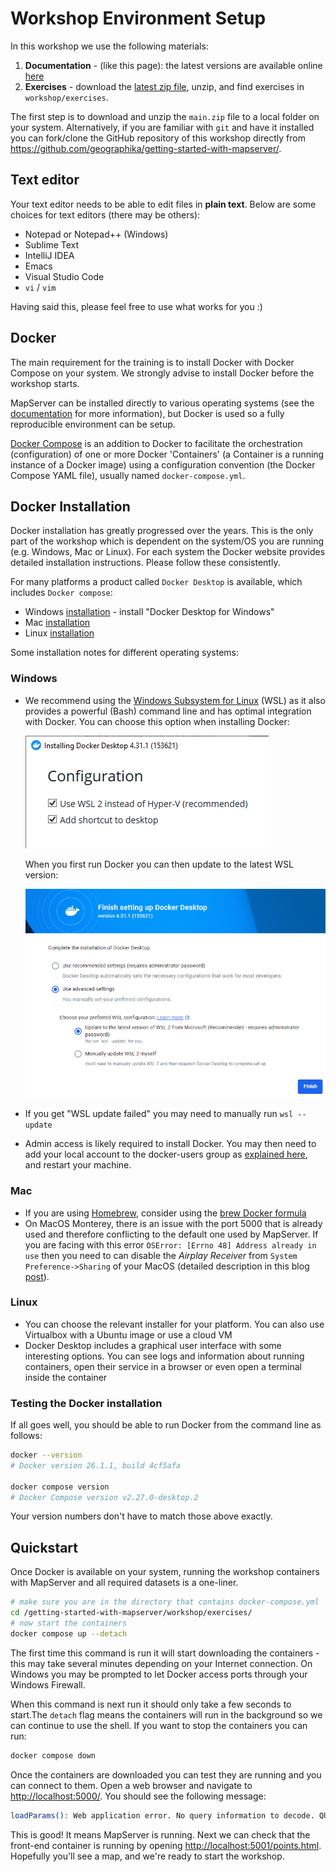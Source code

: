 # Workshop Environment Setup

In this workshop we use the following materials:

1. **Documentation** - (like this page): the latest versions are available online [here](https://geographika.github.io/getting-started-with-mapserver/)
2. **Exercises** - download the [latest zip file](https://github.com/geographika/getting-started-with-mapserver/archive/refs/heads/main.zip), unzip, 
   and find exercises in `workshop/exercises`.

The first step is to download and unzip the `main.zip` file to a local folder on your system. 
Alternatively, if you are familiar with `git` and have it installed you can fork/clone the GitHub repository of this 
workshop directly from <https://github.com/geographika/getting-started-with-mapserver/>.

## Text editor

Your text editor needs to be able to edit files in **plain text**. Below are some choices
for text editors (there may be others):

* Notepad or Notepad++ (Windows)
* Sublime Text
* IntelliJ IDEA
* Emacs
* Visual Studio Code
* `vi` / `vim`

Having said this, please feel free to use what works for you :)

## Docker

The main requirement for the training is to install Docker with Docker Compose on your system.
We strongly advise to install Docker before the workshop starts.

MapServer can be installed directly to various operating systems (see the [documentation](https://www.mapserver.org/installation/index.html)
for more information), but Docker is used so a fully reproducible environment can be setup.

[Docker Compose](https://docs.docker.com/compose) is an addition to Docker to facilitate
the orchestration (configuration) of one or more Docker 'Containers' (a Container is a running instance of a Docker image)
using a configuration convention (the Docker Compose YAML file), usually named `docker-compose.yml`.

## Docker Installation

Docker installation has greatly progressed over the years. This is the only part of the workshop
which is dependent on the system/OS you are running (e.g. Windows, Mac or Linux). For each
system the Docker website provides detailed installation instructions. Please follow these consistently.

For many platforms a product called `Docker Desktop` is available, which includes `Docker compose`:

* Windows [installation](https://docs.Docker.com/desktop/install/windows-install) - install "Docker Desktop for Windows"
* Mac [installation](https://docs.Docker.com/desktop/install/mac-install)
* Linux [installation](https://docs.Docker.com/desktop/install/linux-install)

Some installation notes for different operating systems:

### Windows

* We recommend using the [Windows Subsystem for Linux](https://docs.microsoft.com/en-us/windows/wsl) (WSL) as it also provides a powerful (Bash) command line and has optimal integration with Docker. You can choose this option when installing Docker:

  ![Docker WSL Option](./assets/images/docker-wsl.png)

  When you first run Docker you can then update to the latest WSL version:

  ![Docker WSL Option](./assets/images/docker-wsl-update.png)


* If you get "WSL update failed" you may need to manually run `wsl --update`
* Admin access is likely required to install Docker. You may then need to add your local account to the docker-users group as [explained here](https://stackoverflow.com/questions/58663920/), and restart your machine. 

### Mac

* If you are using [Homebrew](https://brew.sh), consider using the [brew Docker formula](https://formulae.brew.sh/formula/Docker)
* On MacOS Monterey, there is an issue with the port 5000 that is already used and therefore conflicting to the default one used by MapServer. 
  If you are facing with this error `OSError: [Errno 48] Address already in use` then you need to can disable the *Airplay Receiver* from `System Preference->Sharing` of your MacOS (detailed description in this blog [post](https://progressstory.com/tech/port-5000-already-in-use-macos-monterey-issue/)).

### Linux

* You can choose the relevant installer for your platform. You can also use Virtualbox with a Ubuntu image or use a cloud VM
* Docker Desktop includes a graphical user interface with some interesting options. You can see logs and information about running containers, open their service in a browser or even open a terminal inside the container


### Testing the Docker installation

If all goes well, you should be able to run Docker from the command line as follows:

```bash
docker --version
# Docker version 26.1.1, build 4cf5afa

docker compose version
# Docker Compose version v2.27.0-desktop.2
```

Your version numbers don't have to match those above exactly.


## Quickstart

Once Docker is available on your system, running the workshop containers with MapServer and all required datasets
is a one-liner. 

```bash
# make sure you are in the directory that contains docker-compose.yml
cd /getting-started-with-mapserver/workshop/exercises/
# now start the containers
docker compose up --detach
```

The first time this command is run it will start downloading the containers - this may take several minutes depending on your Internet connection.
On Windows you may be prompted to let Docker access ports through your Windows Firewall. 

When this command is next run it should only take a few seconds to start.The `detach` flag means the containers will run in the background so we 
can continue to use the shell. If you want to stop the containers you can run:

```bash
docker compose down
```

Once the containers are downloaded you can test they are running and you can connect to them. Open a web browser
and navigate to <http://localhost:5000/>. You should see the following message:

```bash
loadParams(): Web application error. No query information to decode. QUERY_STRING is set, but empty.
```

This is good! It means MapServer is running. Next we can check that the front-end container is running by opening <http://localhost:5001/points.html>.
Hopefully you'll see a map, and we're ready to start the workshop.
